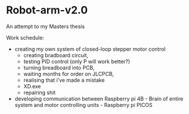 # Robot-arm-v2.0
An attempt to my Masters thesis

Work schedule:
* creating my own system of closed-loop stepper motor control
  - creating bradboard circuit,
  - testing PID control (only P will work better?)
  - turning breadboard into PCB,
  - waiting months for order on JLCPCB,
  - realising that i've made a mistake
  - XD.exe
  - repairing shit
* developing communication between Raspberry pi 4B - Brain of entire system and motor controlling units - Raspberry pi PICOS


